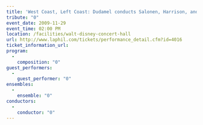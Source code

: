 ```yaml
---
title: 'West Coast, Left Coast: Dudamel conducts Salonen, Harrison, and Adams'
tribute: "0"
event_date: 2009-11-29
event_time: 02:00 PM
location: /facilities/walt-disney-concert-hall
url: http://www.laphil.com/tickets/performance_detail.cfm?id=4016
ticket_information_url: 
program: 
  -
    composition: "0"
guest_performers: 
  -
    guest_performer: "0"
ensembles: 
  -
    ensemble: "0"
conductors: 
  -
    conductor: "0"
---
```

